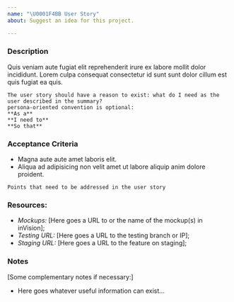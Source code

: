 ```yaml
---
name: "\U0001F4BB User Story"
about: Suggest an idea for this project.

---
```


### Description

Quis veniam aute fugiat elit reprehenderit irure ex labore mollit dolor incididunt. Lorem culpa consequat consectetur id sunt sunt dolor cillum est quis fugiat ea quis.

```
The user story should have a reason to exist: what do I need as the user described in the summary?
persona-oriented convention is optional:
**As a**
**I need to**
**So that**
```


### Acceptance Criteria

- Magna aute aute amet laboris elit.
- Aliqua ad adipisicing non velit amet ut labore aliquip anim dolore proident.

```
Points that need to be addressed in the user story
```


### Resources:

- _Mockups:_ [Here goes a URL to or the name of the mockup(s) in inVision];
- _Testing URL:_ [Here goes a URL to the testing branch or IP];
- _Staging URL:_ [Here goes a URL to the feature on staging];


### Notes

[Some complementary notes if necessary:]

- Here goes whatever useful information can exist…
